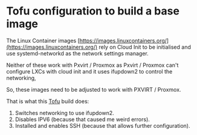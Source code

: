 # Tofu configuration to build a base image

The Linux Container images [https://images.linuxcontainers.org/](https://images.linuxcontainers.org/)
rely on Cloud Init to be initialised and use systemd-networkd as the network settings manager.

Neither of these work with Pxvirt / Proxmox as Pxvirt / Proxmox can't configure LXCs with cloud init and it uses ifupdown2 to control the networking,

So, these images need to be adjusted to work with PXVIRT / Proxmox.

That is what this [Tofu](https://opentofu.org/) build does:

1. Switches networking to use ifupdown2.
2. Disables IPV6 (because that caused me weird errors).
3. Installed and enables SSH (because that allows further configuration).
